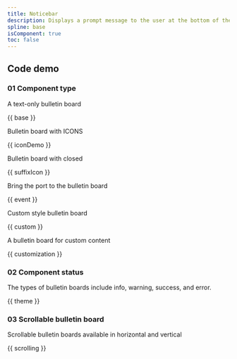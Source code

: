 ```yaml
---
title: Noticebar
description: Displays a prompt message to the user at the bottom of the navigation bar.
spline: base
isComponent: true
toc: false
---
```


## Code demo

### 01 Component type

A text-only bulletin board

{{ base }}

Bulletin board with ICONS

{{ iconDemo }}

Bulletin board with closed

{{ suffixIcon }}

Bring the port to the bulletin board

{{ event }}

Custom style bulletin board

{{ custom }}

A bulletin board for custom content

{{ customization }}

### 02 Component status

The types of bulletin boards include info, warning, success, and error.

{{ theme }}

### 03 Scrollable bulletin board

Scrollable bulletin boards available in horizontal and vertical

{{ scrolling }}